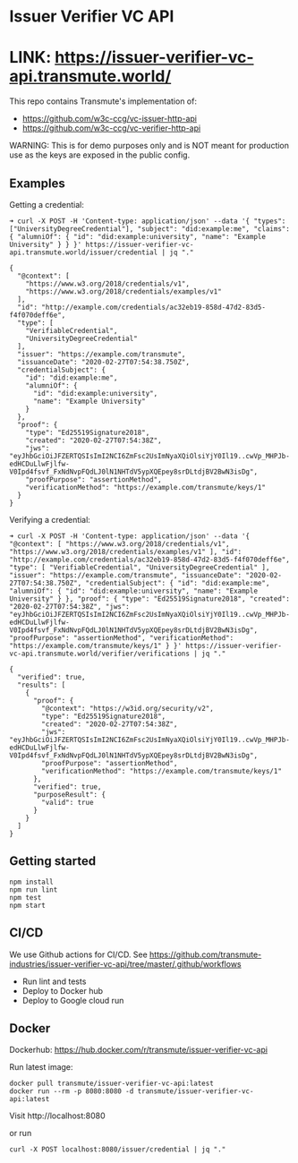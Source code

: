 # Issuer Verifier VC API

# LINK: https://issuer-verifier-vc-api.transmute.world/

This repo contains Transmute's implementation of:
- https://github.com/w3c-ccg/vc-issuer-http-api
- https://github.com/w3c-ccg/vc-verifier-http-api


WARNING: This is for demo purposes only and is NOT meant for production use as the keys are exposed in the public config.

## Examples

Getting a credential:

```
➜ curl -X POST -H 'Content-type: application/json' --data '{ "types": ["UniversityDegreeCredential"], "subject": "did:example:me", "claims": { "alumniOf": { "id": "did:example:university", "name": "Example University" } } }' https://issuer-verifier-vc-api.transmute.world/issuer/credential | jq "."

{
  "@context": [
    "https://www.w3.org/2018/credentials/v1",
    "https://www.w3.org/2018/credentials/examples/v1"
  ],
  "id": "http://example.com/credentials/ac32eb19-858d-47d2-83d5-f4f070deff6e",
  "type": [
    "VerifiableCredential",
    "UniversityDegreeCredential"
  ],
  "issuer": "https://example.com/transmute",
  "issuanceDate": "2020-02-27T07:54:38.750Z",
  "credentialSubject": {
    "id": "did:example:me",
    "alumniOf": {
      "id": "did:example:university",
      "name": "Example University"
    }
  },
  "proof": {
    "type": "Ed25519Signature2018",
    "created": "2020-02-27T07:54:38Z",
    "jws": "eyJhbGciOiJFZERTQSIsImI2NCI6ZmFsc2UsImNyaXQiOlsiYjY0Il19..cwVp_MHPJb-edHCDuLlwFjlfw-V0Ipd4fsvf_FxNdNvpFQdLJ0lN1NHTdV5ypXQEpey8srDLtdjBV2BwN3isDg",
    "proofPurpose": "assertionMethod",
    "verificationMethod": "https://example.com/transmute/keys/1"
  }
}
```

Verifying a credential:

```
➜ curl -X POST -H 'Content-type: application/json' --data '{ "@context": [ "https://www.w3.org/2018/credentials/v1", "https://www.w3.org/2018/credentials/examples/v1" ], "id": "http://example.com/credentials/ac32eb19-858d-47d2-83d5-f4f070deff6e", "type": [ "VerifiableCredential", "UniversityDegreeCredential" ], "issuer": "https://example.com/transmute", "issuanceDate": "2020-02-27T07:54:38.750Z", "credentialSubject": { "id": "did:example:me", "alumniOf": { "id": "did:example:university", "name": "Example University" } }, "proof": { "type": "Ed25519Signature2018", "created": "2020-02-27T07:54:38Z", "jws": "eyJhbGciOiJFZERTQSIsImI2NCI6ZmFsc2UsImNyaXQiOlsiYjY0Il19..cwVp_MHPJb-edHCDuLlwFjlfw-V0Ipd4fsvf_FxNdNvpFQdLJ0lN1NHTdV5ypXQEpey8srDLtdjBV2BwN3isDg", "proofPurpose": "assertionMethod", "verificationMethod": "https://example.com/transmute/keys/1" } }' https://issuer-verifier-vc-api.transmute.world/verifier/verifications | jq "."

{
  "verified": true,
  "results": [
    {
      "proof": {
        "@context": "https://w3id.org/security/v2",
        "type": "Ed25519Signature2018",
        "created": "2020-02-27T07:54:38Z",
        "jws": "eyJhbGciOiJFZERTQSIsImI2NCI6ZmFsc2UsImNyaXQiOlsiYjY0Il19..cwVp_MHPJb-edHCDuLlwFjlfw-V0Ipd4fsvf_FxNdNvpFQdLJ0lN1NHTdV5ypXQEpey8srDLtdjBV2BwN3isDg",
        "proofPurpose": "assertionMethod",
        "verificationMethod": "https://example.com/transmute/keys/1"
      },
      "verified": true,
      "purposeResult": {
        "valid": true
      }
    }
  ]
}
```



## Getting started

```
npm install
npm run lint
npm test
npm start
```

## CI/CD

We use Github actions for CI/CD. See https://github.com/transmute-industries/issuer-verifier-vc-api/tree/master/.github/workflows
- Run lint and tests
- Deploy to Docker hub
- Deploy to Google cloud run

## Docker

Dockerhub: https://hub.docker.com/r/transmute/issuer-verifier-vc-api

Run latest image:
```
docker pull transmute/issuer-verifier-vc-api:latest
docker run --rm -p 8080:8080 -d transmute/issuer-verifier-vc-api:latest
```

Visit http://localhost:8080

or run
```
curl -X POST localhost:8080/issuer/credential | jq "."
```
